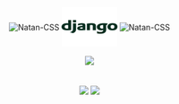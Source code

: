 <div align="center" style="display: inline_block">
  <br>
<!--   <img align="center" alt="Natan-CSS" height="42" width="52"
    src="https://cdn.jsdelivr.net/gh/devicons/devicon/icons/docker/docker-original.svg" />
  <img align="center" alt="Natan-CSS" height="30" width="30"
    src="https://cdn.jsdelivr.net/gh/devicons/devicon/icons/kotlin/kotlin-original.svg" />
  <img align="center" alt="Natan-CSS" height="40" width="40"
    src="https://cdn.jsdelivr.net/gh/devicons/devicon/icons/java/java-original.svg" />
  <img align="center" alt="Natan-CSS" height="30" width="40"
    src="https://cdn.jsdelivr.net/gh/devicons/devicon/icons/spring/spring-original.svg" /> -->
  
  <br>
  <br>
  <img align="center" alt="Natan-CSS" height="40" width="40"
    src="https://cdn.jsdelivr.net/gh/devicons/devicon/icons/python/python-original.svg" />
  <img align="center" alt="Natan-CSS" height="70" width="100"
    src="https://raw.githubusercontent.com/devicons/devicon/1119b9f84c0290e0f0b38982099a2bd027a48bf1/icons/django/django-plain-wordmark.svg" />
  <img align="center" alt="Natan-CSS" height="30" width="40"
    src="https://cdn.jsdelivr.net/gh/devicons/devicon/icons/postgresql/postgresql-original.svg" />
  <br>
  <br>
<!--   <img align="center" alt="Natan-CSS" height="40" width="40"
    src="https://cdn.jsdelivr.net/gh/devicons/devicon/icons/ruby/ruby-original.svg" />
  <img align="center" alt="Natan-CSS" height="70" width="100"
    src="https://raw.githubusercontent.com/devicons/devicon/1119b9f84c0290e0f0b38982099a2bd027a48bf1/icons/rails/rails-plain-wordmark.svg" /> -->
<!--   <img align="center" alt="Natan-Js" height="30" width="40"
    src="https://raw.githubusercontent.com/devicons/devicon/master/icons/javascript/javascript-plain.svg">
  <img align="center" alt="Natan-CSS" height="30" width="40"
    src="https://cdn.jsdelivr.net/gh/devicons/devicon/icons/nodejs/nodejs-original.svg" />
  <img align="center" alt="Natan-CSS" height="30" width="40"
    src="https://cdn.jsdelivr.net/gh/devicons/devicon/icons/react/react-original.svg" />
  <br>
  <br>
  <img align="center" alt="Natan-CSS" height="30" width="40"
    src="https://raw.githubusercontent.com/devicons/devicon/master/icons/sass/sass-original.svg">
  <img align="center" alt="Natan-CSS" height="30" width="40"
    src="https://raw.githubusercontent.com/devicons/devicon/master/icons/bootstrap/bootstrap-original.svg">
  <img align="center" alt="Natan-HTML" height="30" width="40"
    src="https://raw.githubusercontent.com/devicons/devicon/master/icons/html5/html5-original.svg">
  <img align="center" alt="Natan-CSS" height="30" width="40"
    src="https://raw.githubusercontent.com/devicons/devicon/master/icons/css3/css3-original.svg">
  <br>
  <br>
</div> -->

<div align="center">
  <!--   <a  align="center" href="https://wa.me/5545999436863" target="_blank"><img
  src="https://img.shields.io/badge/WhatsApp-25D366?style=for-the-badge&logo=whatsapp&logoColor=white"
  target="_blank"></a>
  <a  align="center" href="https://www.instagram.com/bravo_codes/" target="_blank"><img
  src="https://img.shields.io/badge/-Instagram-%23E4405F?style=for-the-badge&logo=instagram&logoColor=white"
  target="_blank"></a> -->
  <a align="center" href="https://www.linkedin.com/in/natan-oliveira-71023822b/" target="_blank">
    <img src="https://img.shields.io/badge/Natan%20Oliveira-Linkedin-blue" target="_blank">
  </a>
</div>

<br>
<br>

<div align="center">
  <img height="150em"
    src="https://github-readme-stats.vercel.app/api/top-langs/?username=natanbravo&layout=compact&langs_count=7&theme=radical" />
  <a href="https://github.com/natanbravo">
  <img height="150em"
    src="https://github-readme-stats.vercel.app/api?username=natanbravo&show_icons=true&theme=radical&include_all_commits=true&count_private=true" />
</div>
